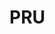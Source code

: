 # PRU

<!---
<gcc/config/pru/pru.h>

#define TARGET_CPU_CPP_BUILTINS()		    \
  do						    \
    {						    \
      builtin_define_std ("__PRU__");		    \
      builtin_define_std ("__pru__");		    \
      builtin_define_std ("__PRU_V3__");	    \
      builtin_define_std ("__LITTLE_ENDIAN__");	    \
      builtin_define_std ("__little_endian__");	    \
      /* Trampolines are disabled for now.  */	    \
      builtin_define_std ("NO_TRAMPOLINES");	    \
    }						    \
  while (0)
--->